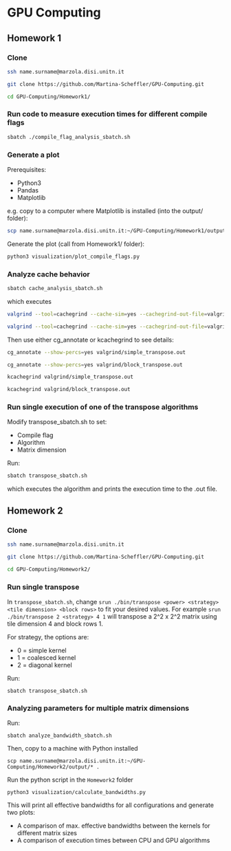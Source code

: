 # GPU Computing
## Homework 1
### Clone
```bash
ssh name.surname@marzola.disi.unitn.it
```
```bash
git clone https://github.com/Martina-Scheffler/GPU-Computing.git
```
```bash
cd GPU-Computing/Homework1/
```

### Run code to measure execution times for different compile flags
```bash
sbatch ./compile_flag_analysis_sbatch.sh
```


### Generate a plot 
Prerequisites:
- Python3
- Pandas
- Matplotlib

e.g. copy to a computer where Matplotlib is installed (into the output/ folder):
```bash
scp name.surname@marzola.disi.unitn.it:~/GPU-Computing/Homework1/output/* .
```
Generate the plot (call from Homework1/ folder):
```bash
python3 visualization/plot_compile_flags.py
```

### Analyze cache behavior
```bash
sbatch cache_analysis_sbatch.sh
```
which executes
```bash 
valgrind --tool=cachegrind --cache-sim=yes --cachegrind-out-file=valgrind/simple_transpose.out ./bin/simple_transpose 12
```
```bash 
valgrind --tool=cachegrind --cache-sim=yes --cachegrind-out-file=valgrind/simple_transpose.out ./bin/block_transpose 12
```

Then use either cg_annotate or kcachegrind to see details:
```bash
cg_annotate --show-percs=yes valgrind/simple_transpose.out
```
```bash
cg_annotate --show-percs=yes valgrind/block_transpose.out
```

```bash
kcachegrind valgrind/simple_transpose.out
```
```bash
kcachegrind valgrind/block_transpose.out
```

### Run single execution of one of the transpose algorithms
Modify transpose_sbatch.sh to set:
- Compile flag
- Algorithm
- Matrix dimension

Run:
```bash
sbatch transpose_sbatch.sh
```
which executes the algorithm and prints the execution time to the .out file.


## Homework 2
### Clone
```bash
ssh name.surname@marzola.disi.unitn.it
```
```bash
git clone https://github.com/Martina-Scheffler/GPU-Computing.git
```
```bash
cd GPU-Computing/Homework2/
```

### Run single transpose
In `transpose_sbatch.sh`, change `srun ./bin/transpose <power> <strategy> <tile dimension> <block rows>` to fit your 
desired values.
For example `srun ./bin/transpose 2 <strategy> 4 1` will transpose a 2^2 x 2^2 matrix using tile dimension 4 and block rows 1.

For strategy, the options are:
- 0 = simple kernel
- 1 = coalesced kernel
- 2 = diagonal kernel

Run:
```batch
sbatch transpose_sbatch.sh
```

### Analyzing parameters for multiple matrix dimensions
Run:
```batch
sbatch analyze_bandwidth_sbatch.sh
```
Then, copy to a machine with Python installed
```batch
scp name.surname@marzola.disi.unitn.it:~/GPU-Computing/Homework2/output/* .
```
Run the python script in the `Homework2` folder
```batch
python3 visualization/calculate_bandwidths.py
```
This will print all effective bandwidths for all configurations and generate two plots:
- A comparison of max. effective bandwidths between the kernels for different matrix sizes
- A comparison of execution times between CPU and GPU algorithms